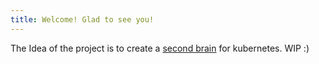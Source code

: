 ```yaml
---
title: Welcome! Glad to see you!
---
```

 The Idea of the project is to create a [second brain](https://fortelabs.com/blog/basboverview/) for kubernetes.
 WIP :)
